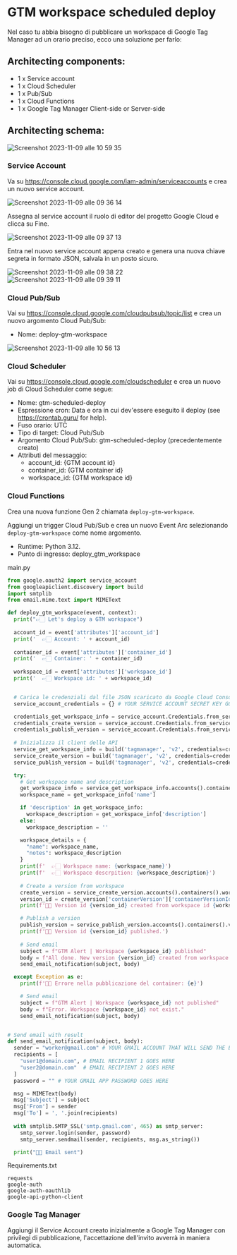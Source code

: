 # GTM workspace scheduled deploy

Nel caso tu abbia bisogno di pubblicare un workspace di Google Tag Manager ad un orario preciso, ecco una soluzione per farlo:

## Architecting components:
- 1 x Service account
- 1 x Cloud Scheduler
- 1 x Pub/Sub 
- 1 x Cloud Functions
- 1 x Google Tag Manager Client-side or Server-side

## Architecting schema:
<img alt="Screenshot 2023-11-09 alle 10 59 35" src="https://github.com/tommasomoretti/gtm-scheduled-deploy/assets/29273232/ffbe6b7e-5519-49ba-a372-4a2e51d5dd3a">

### Service Account
Va su https://console.cloud.google.com/iam-admin/serviceaccounts e crea un nuovo service account. 

<img alt="Screenshot 2023-11-09 alle 09 36 14" src="https://github.com/tommasomoretti/gtm-scheduled-deploy/assets/29273232/ea92d0a4-8297-443b-bb0e-d0c98961c2ac">

Assegna al service account il ruolo di editor del progetto Google Cloud e clicca su Fine. 

<img alt="Screenshot 2023-11-09 alle 09 37 13" src="https://github.com/tommasomoretti/gtm-scheduled-deploy/assets/29273232/d71cc143-2c39-4d10-bcdb-8fb48300cbde">

Entra nel nuovo service account appena creato e genera una nuova chiave segreta in formato JSON, salvala in un posto sicuro.

<img alt="Screenshot 2023-11-09 alle 09 38 22" src="https://github.com/tommasomoretti/gtm-scheduled-deploy/assets/29273232/f46c99b8-884a-4ab3-a2b3-f157a6bc23ac">

<img alt="Screenshot 2023-11-09 alle 09 39 11" src="https://github.com/tommasomoretti/gtm-scheduled-deploy/assets/29273232/51cbb746-d926-421f-b6ba-697f72941e3c">


### Cloud Pub/Sub
Vai su https://console.cloud.google.com/cloudpubsub/topic/list e crea un nuovo argomento Cloud Pub/Sub:
- Nome: deploy-gtm-workspace

<img alt="Screenshot 2023-11-09 alle 10 56 13" src="https://github.com/tommasomoretti/gtm-scheduled-deploy/assets/29273232/aeaaa37d-5f09-4407-adf2-e54891ded285">


### Cloud Scheduler
Vai su https://console.cloud.google.com/cloudscheduler e crea un nuovo job di Cloud Scheduler come segue:
- Nome: gtm-scheduled-deploy
- Espressione cron: Data e ora in cui dev'essere eseguito il deploy (see https://crontab.guru/ for help).
- Fuso orario: UTC
- Tipo di target: Cloud Pub/Sub
- Argomento Cloud Pub/Sub: gtm-scheduled-deploy (precedentemente creato)
- Attributi del messaggio:
  - account_id: {GTM account id}
  - container_id: {GTM container id}
  - workspace_id: {GTM workspace id}

### Cloud Functions
Crea una nuova funzione Gen 2 chiamata ```deploy-gtm-workspace```.

Aggiungi un trigger Cloud Pub/Sub e crea un nuovo Event Arc selezionando ```deploy-gtm-workspace``` come nome argomento.

- Runtime: Python 3.12.
- Punto di ingresso: deploy_gtm_workspace

main.py

``` python
from google.oauth2 import service_account
from googleapiclient.discovery import build
import smtplib
from email.mime.text import MIMEText

def deploy_gtm_workspace(event, context):
  print("👉🏻 Let's deploy a GTM workspace")
  
  account_id = event['attributes']['account_id']
  print('  👉🏻 Account: ' + account_id)
  
  container_id = event['attributes']['container_id']
  print('  👉🏻 Container: ' + container_id)
  
  workspace_id = event['attributes']['workspace_id']
  print('  👉🏻 Workspace id: ' + workspace_id)


  # Carica le credenziali dal file JSON scaricato da Google Cloud Console
  service_account_credentials = {} # YOUR SERVICE ACCOUNT SECRET KEY GOES HERE

  credentials_get_workspace_info = service_account.Credentials.from_service_account_info(service_account_credentials, scopes=['https://www.googleapis.com/auth/tagmanager.readonly'])
  credentials_create_version = service_account.Credentials.from_service_account_info(service_account_credentials, scopes=['https://www.googleapis.com/auth/tagmanager.edit.containerversions'])
  credentials_publish_version = service_account.Credentials.from_service_account_info(service_account_credentials, scopes=['https://www.googleapis.com/auth/tagmanager.publish'])
  
  # Inizializza il client delle API
  service_get_workspace_info = build('tagmanager', 'v2', credentials=credentials_get_workspace_info)
  service_create_version = build('tagmanager', 'v2', credentials=credentials_create_version)
  service_publish_version = build('tagmanager', 'v2', credentials=credentials_publish_version)

  try:
    # Get workspace name and description
    get_workspace_info = service_get_workspace_info.accounts().containers().workspaces().get(path=f'accounts/{account_id}/containers/{container_id}/workspaces/{workspace_id}').execute()
    workspace_name = get_workspace_info['name']

    if 'description' in get_workspace_info:
      workspace_description = get_workspace_info['description']
    else:
      workspace_description = ''

    workspace_details = {
      "name": workspace_name,
      "notes": workspace_description
    }
    print(f'  👉🏻 Workspace name: {workspace_name}')
    print(f'  👉🏻 Workspace descrpition: {workspace_description}')
    
    # Create a version from workspace
    create_version = service_create_version.accounts().containers().workspaces().create_version(path=f'accounts/{account_id}/containers/{container_id}/workspaces/{workspace_id}', body=workspace_details).execute()
    version_id = create_version['containerVersion']['containerVersionId']
    print(f'👍🏻 Version id {version_id} created from workspace id {workspace_id}.')

    # Publish a version
    publish_version = service_publish_version.accounts().containers().versions().publish(path=f'accounts/{account_id}/containers/{container_id}/versions/{version_id}').execute()
    print(f'👍🏻 Version id {version_id} published.')
    
    # Send email
    subject = f"GTM Alert | Workspace {workspace_id} published"
    body = f"All done. New version {version_id} created from workspace {workspace_id}."
    send_email_notification(subject, body)

  except Exception as e:
    print(f'🖕🏻 Errore nella pubblicazione del container: {e}')

    # Send email
    subject = f"GTM Alert | Workspace {workspace_id} not published"
    body = f"Error. Workspace {workspace_id} not exist."
    send_email_notification(subject, body)


# Send email with result
def send_email_notification(subject, body):
  sender = "worker@gmail.com" # YOUR GMAIL ACCOUNT THAT WILL SEND THE EMAIL GOES HERE
  recipients = [
    "user1@domain.com", # EMAIL RECIPIENT 1 GOES HERE
    "user2@domain.com"  # EMAIL RECIPIENT 2 GOES HERE
  ]
  password = "" # YOUR GMAIL APP PASSWORD GOES HERE

  msg = MIMEText(body)
  msg['Subject'] = subject
  msg['From'] = sender
  msg['To'] = ', '.join(recipients)
  
  with smtplib.SMTP_SSL('smtp.gmail.com', 465) as smtp_server:
    smtp_server.login(sender, password)
    smtp_server.sendmail(sender, recipients, msg.as_string())

  print("👍🏻 Email sent")
```

Requirements.txt

```
requests
google-auth
google-auth-oauthlib
google-api-python-client
```

### Google Tag Manager
Aggiungi il Service Account creato inizialmente a Google Tag Manager con privilegi di pubblicazione, l'accettazione dell'invito avverrà in maniera automatica.
